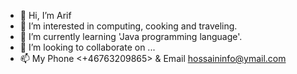 - 👋 Hi, I’m Arif
- 👀 I’m interested in computing, cooking and traveling.
- 🌱 I’m currently learning 'Java programming language'.
- 💞️ I’m looking to collaborate on ...
- 📫 My Phone <+46763209865> & Email <hossaininfo@ymail.com>
